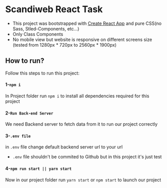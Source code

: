 # Scandiweb React Task

* This project was bootstrapped with [Create React App](https://github.com/facebook/create-react-app) and pure CSS(no Sass, Stled-Components, etc...)
* Only Class Components
* No mobile view but website is responsive on different screens size (tested from 1280px * 720px to 2560px * 1900px) 

## How to run?

Follow this steps to run this project:

#### 1-`npm i`

In Project folder run `npm i` to install all dependencies required for this project

#### 2-`Run Back-end Server`

We need Backend server to fetch data from it to run our project correctly

#### 3-`.env file`

in `.env` file change default backend server url to your url
* `.env` file shouldn't be commited to Github but in this project it's just test

#### 4-`npm run start || yarn start`

Now in our project folder run `yarn start` or `npm start` to launch our project
